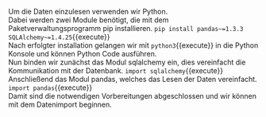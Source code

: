 Um die Daten einzulesen verwenden wir Python.  
Dabei werden zwei Module benötigt, die mit dem Paketverwaltungsprogramm pip installieren. `pip install pandas~=1.3.3 SQLAlchemy~=1.4.25`{{execute}}  
Nach erfolgter installation gelangen wir mit `python3`{{execute}} in die Python Konsole und können Python Code ausführen.  
Nun binden wir zunächst das Modul sqlalchemy ein, dies vereinfacht die Kommunikation mit der Datenbank. `import sqlalchemy`{{execute}}  
Anschließend das Modul pandas, welches das Lesen der Daten vereinfacht. `import pandas`{{execute}}  
Damit sind die notwendigen Vorbereitungen abgeschlossen und wir können mit dem Datenimport beginnen.
